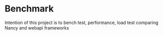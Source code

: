 Benchmark
=========

Intention of this project is to bench test, performance, load test comparing Nancy and webapi frameworks
